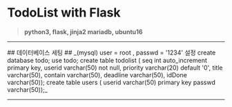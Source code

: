 # TodoList with Flask
>**python3, flask, jinja2
>mariadb, ubuntu16**

<hr>
## 데이터베이스 세팅 ##
_(mysql) user = root , passwd = '1234' 설정
create database todo;
use todo;
create table todolist (
seq int auto_increment primary key,
userid varchar(50) not null,
priority varchar(20) default '0',
title varchar(50),
contain varchar(50),
deadline varchar(50),
idDone varchar(50));
create table users (
userid varchar(50) primary key
passwd varchar(50));_
<hr/>
